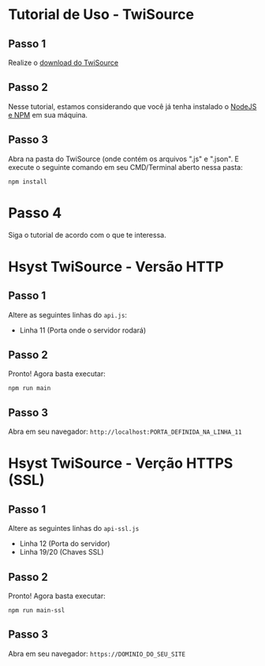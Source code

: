 # Tutorial de Uso - TwiSource

## Passo 1
Realize o [download do TwiSource](https://github.com/Hsyst/TwiSource/releases)

## Passo 2
Nesse tutorial, estamos considerando que você já tenha instalado o [NodeJS e NPM](https://nodejs.org/en/download) em sua máquina.

## Passo 3
Abra na pasta do TwiSource (onde contém os arquivos ".js" e ".json". E execute o seguinte comando em seu CMD/Terminal aberto nessa pasta:
```
npm install
```

# Passo 4
Siga o tutorial de acordo com o que te interessa.


# Hsyst TwiSource - Versão HTTP
## Passo 1
Altere as seguintes linhas do `api.js`:

- Linha 11 (Porta onde o servidor rodará)

## Passo 2
Pronto! Agora basta executar:
```
npm run main
```

## Passo 3
Abra em seu navegador: `http://localhost:PORTA_DEFINIDA_NA_LINHA_11`



# Hsyst TwiSource - Verção HTTPS (SSL)
## Passo 1
Altere as seguintes linhas do `api-ssl.js`

- Linha 12 (Porta do servidor)
- Linha 19/20 (Chaves SSL)

## Passo 2
Pronto! Agora  basta executar:
```
npm run main-ssl
```

## Passo 3
Abra em seu navegador: `https://DOMINIO_DO_SEU_SITE`
